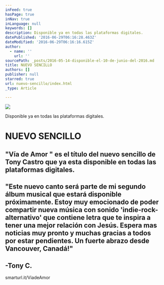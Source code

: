 ```yaml
---
inFeed: true
hasPage: true
inNav: true
inLanguage: null
keywords: []
description: Disponible ya en todas las plataformas digitales.
datePublished: '2016-06-29T06:16:28.463Z'
dateModified: '2016-06-29T06:16:16.615Z'
author:
  - name: ''
    url: ''
sourcePath: _posts/2016-05-14-disponible-el-10-de-junio-del-2016.md
title: NUEVO SENCILLO
authors: []
publisher: null
starred: true
url: nuevo-sencillo/index.html
_type: Article

---
```

![](https://s3-us-west-2.amazonaws.com/the-grid-img/p/b09f43212974ad5cef3ce2875a48e1c5d64ca922.jpg)

Disponible ya en todas las plataformas digitales.

# NUEVO SENCILLO

## "Vía de Amor " es el título del nuevo sencillo de Tony Castro que ya esta disponible en todas las plataformas digitales.

## "Este nuevo canto será parte de mi segundo álbum musical que estará disponible próximamente. Estoy muy emocionado de poder compartir nueva música con sonido 'indie-rock-alternativo' que contiene letra que te inspira a tener una mejor relación con Jesús. Espera mas noticias muy pronto y muchas gracias a todos por estar pendientes. Un fuerte abrazo desde Vancouver, Canadá!"

## -Tony C.

smarturl.it/ViadeAmor